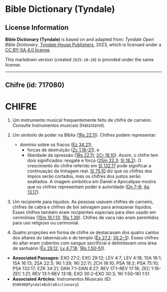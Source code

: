 # Bible Dictionary (Tyndale)

## License Information

**Bible Dictionary (Tyndale)** is based on and adapted from: _Tyndale Open Bible Dictionary_, [Tyndale House Publishers](https://tyndaleopenresources.com/), 2023, which is licensed under a [CC BY-SA 4.0 license](https://creativecommons.org/licenses/by-sa/4.0/legalcode.en).

This markdown version (created `2025-10-20`) is provided under the same license.



--------------------------------

## Chifre (id: 717080)

CHIFRE
======

1. Um instrumento musical frequentemente feito de chifre de carneiro. *Consulte* Instrumentos musicais (Hatzotzrot).
2. Um símbolo de poder na Bíblia ([1Rs 22\.11](https://ref.ly/1Kgs22:11)). Chifres podem representar:

    * domínio sobre os fracos ([Ez 34\.21](https://ref.ly/Ezek34:21)),
        * forças de destruição ([Zc 1\.18–21](https://ref.ly/Zech1:18-Zech1:21)), e
        * liberdade da opressão ([1Rs 22\.11](https://ref.ly/1Kgs22:11); [2Cr 18\.10](https://ref.ly/2Chr18:10)).
        Assim, o chifre tem dois significados: resgate e força ([2Sm 22\.3](https://ref.ly/2Sam22:3); [Sl 18\.2](https://ref.ly/Ps18:2)). O crescimento do chifre referido em [Sl 132\.17](https://ref.ly/Ps132:17) pode significar a continuação da linhagem real. [Sl 75\.10](https://ref.ly/Ps75:10) diz que os chifres dos ímpios serão cortados, mas os chifres dos justos serão exaltados. A imagem simbólica em Daniel e Apocalipse mostra que os chifres representam poder e autoridade ([Dn 7–8](https://ref.ly/Dan7:1-Dan8:27); [Ap 13](https://ref.ly/Rev13:1-Rev13:18),[17](https://ref.ly/Rev17:1-Rev17:18)).

3. Um recipiente para líquidos. As pessoas usavam chifres de carneiro, chifres de cabra e chifres de boi selvagem para armazenar líquidos. Esses chifres também eram recipientes especiais para óleo usado em cerimônias ([1Sm 16\.1,13](https://ref.ly/1Sam16:1,1Sam16:13); [1Rs 1\.39](https://ref.ly/1Kgs1:39)). Chifres de vaca não eram permitidos para uso religioso ou cerimonial.
4. Quatro projeções em forma de chifre se destacavam dos quatro cantos dos altares do tabernáculo e do templo ([Êx 27\.2](https://ref.ly/Exod27:2); [30\.2–3](https://ref.ly/Exod30:2-Exod30:3)). Esses chifres do altar eram cobertos com sangue sacrificial e delimitavam uma área de santuário ([Êx 29\.12](https://ref.ly/Exod29:12); [Lv 4\.7,18](https://ref.ly/Lev4:7,Lev4:18); [1Rs 1\.50–51](https://ref.ly/1Kgs1:50-1Kgs1:51)).

* **Associated Passages:** EXO 27:2; EXO 29:12; LEV 4:7; LEV 4:18; 1SA 16:1; 1SA 16:13; 2SA 22:3; 1KI 1:39; 1KI 22:11; 2CH 18:10; PSA 18:2; PSA 75:10; PSA 132:17; EZK 34:21; DAN 7:1–DAN 8:27; REV 17:1–REV 17:18; ZEC 1:18–ZEC 1:21; REV 13:1–REV 13:18; EXO 30:2–EXO 30:3; 1KI 1:50–1KI 1:51
* **Associated Articles:** Instrumentos Musicais (ID: `658690@TyndaleBibleDictionary`)

